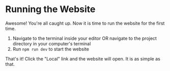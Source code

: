 # Running the Website

Awesome! You're all caught up. Now it is time to run the website for the first time.

1. Navigate to the terminal inside your editor OR navigate to the project directory in your computer's terminal
2. Run `npm run dev` to start the website

That's it! Click the "Local" link and the website will open. It is as simple as that. 